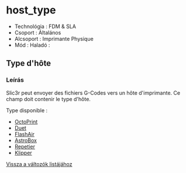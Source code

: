 # host\_type

* Technológia : FDM & SLA
* Csoport : Általános
* Alcsoport : Imprimante Physique
* Mód : Haladó :

## Type d'hôte

### Leírás

Slic3r peut envoyer des fichiers G-Codes vers un hôte d'imprimante. Ce champ doit contenir le type d'hôte.

Type disponible :

* [OctoPrint](host_type.md)
* [Duet](host_type.md)
* [FlashAir](host_type.md)
* [AstroBox](host_type.md)
* [Repetier](host_type.md)
* [Klipper](host_type.md)

[Vissza a változók listájához](/)

